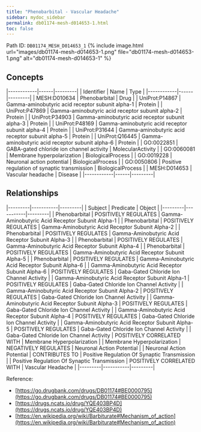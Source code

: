 ```yaml
---
title: "Phenobarbital - Vascular Headache"
sidebar: mydoc_sidebar
permalink: db01174-mesh-d014653-1.html
toc: false 
---
```



Path ID: `DB01174_MESH_D014653_1`
{% include image.html url="images/db01174-mesh-d014653-1.png" file="db01174-mesh-d014653-1.png" alt="db01174-mesh-d014653-1" %}

## Concepts

|------------|------|---------|
| Identifier | Name | Type    |
|------------|------|---------|
| MESH:D010634 | Phenobarbital | Drug |
| UniProt:P14867 | Gamma-aminobutyric acid receptor subunit alpha-1 | Protein |
| UniProt:P47869 | Gamma-aminobutyric acid receptor subunit alpha-2 | Protein |
| UniProt:P34903 | Gamma-aminobutyric acid receptor subunit alpha-3 | Protein |
| UniProt:P48169 | Gamma-aminobutyric acid receptor subunit alpha-4 | Protein |
| UniProt:P31644 | Gamma-aminobutyric acid receptor subunit alpha-5 | Protein |
| UniProt:Q16445 | Gamma-aminobutyric acid receptor subunit alpha-6 | Protein |
| GO:0022851 | GABA-gated chloride ion channel activity | MolecularActivity |
| GO:0060081 | Membrane hyperpolarization | BiologicalProcess |
| GO:0019228 | Neuronal action potential | BiologicalProcess |
| GO:0050806 | Positive regulation of synaptic transmission | BiologicalProcess |
| MESH:D014653 | Vascular headache | Disease |
|------------|------|---------|

## Relationships

|---------|-----------|---------|
| Subject | Predicate | Object  |
|---------|-----------|---------|
| Phenobarbital | POSITIVELY REGULATES | Gamma-Aminobutyric Acid Receptor Subunit Alpha-1 |
| Phenobarbital | POSITIVELY REGULATES | Gamma-Aminobutyric Acid Receptor Subunit Alpha-2 |
| Phenobarbital | POSITIVELY REGULATES | Gamma-Aminobutyric Acid Receptor Subunit Alpha-3 |
| Phenobarbital | POSITIVELY REGULATES | Gamma-Aminobutyric Acid Receptor Subunit Alpha-4 |
| Phenobarbital | POSITIVELY REGULATES | Gamma-Aminobutyric Acid Receptor Subunit Alpha-5 |
| Phenobarbital | POSITIVELY REGULATES | Gamma-Aminobutyric Acid Receptor Subunit Alpha-6 |
| Gamma-Aminobutyric Acid Receptor Subunit Alpha-6 | POSITIVELY REGULATES | Gaba-Gated Chloride Ion Channel Activity |
| Gamma-Aminobutyric Acid Receptor Subunit Alpha-1 | POSITIVELY REGULATES | Gaba-Gated Chloride Ion Channel Activity |
| Gamma-Aminobutyric Acid Receptor Subunit Alpha-2 | POSITIVELY REGULATES | Gaba-Gated Chloride Ion Channel Activity |
| Gamma-Aminobutyric Acid Receptor Subunit Alpha-3 | POSITIVELY REGULATES | Gaba-Gated Chloride Ion Channel Activity |
| Gamma-Aminobutyric Acid Receptor Subunit Alpha-4 | POSITIVELY REGULATES | Gaba-Gated Chloride Ion Channel Activity |
| Gamma-Aminobutyric Acid Receptor Subunit Alpha-5 | POSITIVELY REGULATES | Gaba-Gated Chloride Ion Channel Activity |
| Gaba-Gated Chloride Ion Channel Activity | POSITIVELY CORRELATED WITH | Membrane Hyperpolarization |
| Membrane Hyperpolarization | NEGATIVELY REGULATES | Neuronal Action Potential |
| Neuronal Action Potential | CONTRIBUTES TO | Positive Regulation Of Synaptic Transmission |
| Positive Regulation Of Synaptic Transmission | POSITIVELY CORRELATED WITH | Vascular Headache |
|---------|-----------|---------|

Reference: 
  - [https://go.drugbank.com/drugs/DB01174#BE0000795](https://go.drugbank.com/drugs/DB01174#BE0000795)
  - [https://drugs.ncats.io/drug/YQE403BP4D](https://drugs.ncats.io/drug/YQE403BP4D)
  - [https://en.wikipedia.org/wiki/Barbiturate#Mechanism_of_action](https://en.wikipedia.org/wiki/Barbiturate#Mechanism_of_action)
